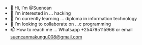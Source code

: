 - 👋 Hi, I’m @Suencan
- 👀 I’m interested in ... hacking 
- 🌱 I’m currently learning ... diploma in information technology 
- 💞️ I’m looking to collaborate on ...c programming 
- 📫 How to reach me ... Whatsapp +254795115966 or email suencanmakungu008@gmail.com

<!---
Suencan/Suencan is a ✨ special ✨ repository because its `README.md` (this file) appears on your GitHub profile.
You can click the Preview link to take a look at your changes.
--->

